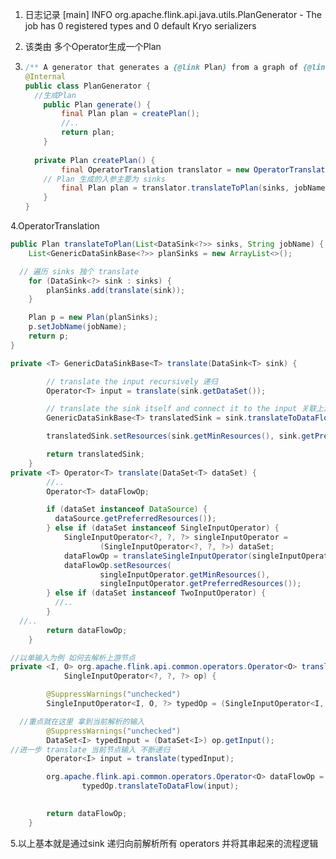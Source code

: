 1. 日志记录 [main] INFO org.apache.flink.api.java.utils.PlanGenerator - The job has 0 registered types and 0 default Kryo serializers

2. 该类由 多个Operator生成一个Plan

3. ```java
   /** A generator that generates a {@link Plan} from a graph of {@link Operator}s. */
   @Internal
   public class PlanGenerator {
     //生成Plan 
       public Plan generate() {
           final Plan plan = createPlan();
           //..
           return plan;
       }
     
     private Plan createPlan() {
           final OperatorTranslation translator = new OperatorTranslation();
       // Plan 生成的入参主要为 sinks
           final Plan plan = translator.translateToPlan(sinks, jobName);
       }
   }
   ```

4.OperatorTranslation 

```java
public Plan translateToPlan(List<DataSink<?>> sinks, String jobName) {
    List<GenericDataSinkBase<?>> planSinks = new ArrayList<>();

  // 遍历 sinks 独个 translate
    for (DataSink<?> sink : sinks) {
        planSinks.add(translate(sink));
    }

    Plan p = new Plan(planSinks);
    p.setJobName(jobName);
    return p;
}

private <T> GenericDataSinkBase<T> translate(DataSink<T> sink) {

        // translate the input recursively 递归
        Operator<T> input = translate(sink.getDataSet());

        // translate the sink itself and connect it to the input 关联上游节点
        GenericDataSinkBase<T> translatedSink = sink.translateToDataFlow(input);

        translatedSink.setResources(sink.getMinResources(), sink.getPreferredResources());

        return translatedSink;
    }
private <T> Operator<T> translate(DataSet<T> dataSet) {
        //..
        Operator<T> dataFlowOp;

        if (dataSet instanceof DataSource) {
          dataSource.getPreferredResources());
        } else if (dataSet instanceof SingleInputOperator) {
            SingleInputOperator<?, ?, ?> singleInputOperator =
                    (SingleInputOperator<?, ?, ?>) dataSet;
            dataFlowOp = translateSingleInputOperator(singleInputOperator);
            dataFlowOp.setResources(
                    singleInputOperator.getMinResources(),
                    singleInputOperator.getPreferredResources());
        } else if (dataSet instanceof TwoInputOperator) {
          //..
        }
  //..
        return dataFlowOp;
    }

//以单输入为例 如何去解析上游节点
private <I, O> org.apache.flink.api.common.operators.Operator<O> translateSingleInputOperator(
            SingleInputOperator<?, ?, ?> op) {

        @SuppressWarnings("unchecked")
        SingleInputOperator<I, O, ?> typedOp = (SingleInputOperator<I, O, ?>) op;

  //重点就在这里 拿到当前解析的输入
        @SuppressWarnings("unchecked")
        DataSet<I> typedInput = (DataSet<I>) op.getInput();
//进一步 translate 当前节点输入 不断递归
        Operator<I> input = translate(typedInput);

        org.apache.flink.api.common.operators.Operator<O> dataFlowOp =
                typedOp.translateToDataFlow(input);

      
        return dataFlowOp;
    }
```

5.以上基本就是通过sink 递归向前解析所有 operators 并将其串起来的流程逻辑